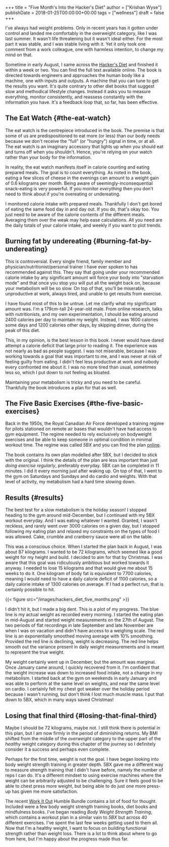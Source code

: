 +++
title = "Five Month's Into the Hacker's Diet"
author = ["Krishan Wyse"]
publishDate = 2018-01-25T00:00:00+00:00
tags = ["wellness"]
draft = false
+++

I've always had weight problems. Only in recent years has it gotten under
control and landed me comfortably in the overweight category, like I was last
summer. It wasn't life threatening but it wasn't ideal either. For the most part
it was stable, and I was stable living with it. Yet it only took one comment
from a work colleague, one with harmless intention, to change my mind on that.

Sometime in early August, I same across the [Hacker's Diet](http://www.fourmilab.ch/hackdiet/) and finished it within
a week or two. You can find the full text available online. The book is directed
towards engineers and approaches the human body like a machine, one with inputs
and outputs. A machine that you can tune to get the results you want. It's quite
contrary to other diet books that suggest slow and methodical lifestyle
changes. Instead it asks you to measure everything, monitor consistently, and
reassess constantly with the information you have. It's a feedback loop that, so
far, has been effective.


## The Eat Watch {#the-eat-watch}

The eat watch is the centrepiece introduced in the book. The premise is that
some of us are predispositioned to eat more (or less) than our body needs
because we don't receive the "full" (or "hungry") signal in time, or at all. The
eat watch is an imaginary accessory that lights up when you should eat and turns
off when you shouldn't. Hence, you're relying on your watch rather than your
body for the information.

In reality, the eat watch manifests itself in calorie counting and eating
prepared meals. The goal is to count everything. As noted in the book, eating a
few slices of cheese in the evenings can amount to a weight gain of 0.6
kilograms per month. Being aware of seemingly-inconsequential snack-eating is
very powerful. If you monitor _everything_ then you don't need to think about if
you're overeating or undereating.

I monitored calorie intake with prepared meals. Thankfully I don't get bored of
eating the same food day in and day out. If you do, that's okay too. You just
need to be aware of the calorie contents of the different meals. Averaging them
over the weak may help ease calculations. All you need are the daily totals of
your calorie intake, and weekly if you want to plot trends.


## Burning fat by undereating {#burning-fat-by-undereating}

This is controversial. Every single friend, family member and
physician/nutritionist/personal trainer I have ever spoken to has recommended
against this. They say that going under your recommended calorie intake by any
significant amount will force your body into "starvation mode" and that once you
stop you will put all the weight back on, because your metabolism will be so
slow. On top of that, you'll be miserable, unproductive at work, always tired,
and unable to get results from exercise.

I have found most of this to be untrue. Let me clarify what my significant
amount was. I'm a 179cm-tall 24-year-old male. From online research, talks with
nutritionists, and my own experimentation, I should be eating around 2400
calories per day to maintain my weight. Instead, I was 1600 calories some days
and 1200 calories other days, by skipping dinner, during the peak of this diet.

This, in my opinion, is the best lesson in this book. I never would have dared
attempt a calorie deficit that large prior to reading it. The experience was not
nearly as bad as people suggest. I was not miserable, because I was working
towards a goal that was important to me, and I was never at risk of feeling
guilty from eating. I didn't feel less productive at work and nobody every
confronted me about it. I was no more tired than usual, sometimes less so, which
I put down to not feeling as bloated.

Maintaining your metabolism is tricky and you need to be careful.  Thankfully
the book introduces a plan for that as well.


## The Five Basic Exercises {#the-five-basic-exercises}

Back in the 1950s, the Royal Canadian Air Force developed a training regime for
pilots stationed on remote air bases that wouldn't have had access to gym
equipment. The regime needed to rely exclusively on bodyweight exercises and be
able to keep someone in optimal condition in minimal workout time. The regime
was called _5BX_ and you can find the plan [online](http://fit450.com/HTML/5BX%5FIntro.html).

The book contains its own plan modelled after 5BX, but I decided to stick with
the original. I think the details of the plan are less important than just
_doing exercise regularly_, preferably everyday. 5BX can be completed in 11
minutes. I did it every morning just after waking up. On top of that, I went to
the gym on Saturdays and Sundays and do cardio and weights. With that level of
activity, my metabolism had a hard time slowing down.


## Results {#results}

The best test for a slow metabolism is the holiday season! I stopped heading to
the gym around mid-December, but I continued with my 5BX workout everyday. And I
was eating whatever I wanted. Granted, I wasn't reckless, and rarely went over
3000 calories on a given day, but I stopped following my eating plan and relaxed
my constraints on the types of food I was allowed. Cake, crumble and cranberry
sauce were all on the table.

This was a conscious choice. When I started the plan back in August, I was about
87 kilograms. I wanted to be 72 kilograms, which seemed like a good weight for
my height and build. I decided to aim for that by Christmas. I was aware that
this goal was ridiculously ambitious but worked towards it anyway. I needed to
lose 15 kilograms and that would give me about 15 weeks to do it. One kilogram
of body fat is equivalent to 7700 calories, meaning I would need to have a daily
calorie deficit of 1100 calories, so a daily calorie intake of 1300 calories on
average.  If I had a perfect run, that is certainly possible to hit.

{{< figure src="/images/hackers_diet_five_months.png" >}}

I didn't hit it, but I made a big dent. This is a plot of my progress.  The blue
line is my actual weight as recorded every morning. I started the eating plan in
mid-August and started weight measurements on the 27th of August. The two
periods of flat recordings in late September and late November are when I was on
vacation and didn't have access to a weighing scale. The red line is an
exponentially smoothed moving average with 10% smoothing. Provided the red line
is declining, weight is decreasing. The red line helps smooth out the variance
present in daily weight measurements and is meant to represent the true weight.

My weight certainly went up in December, but the amount was marginal.  Once
January came around, I quickly recovered from it. I'm confident that the weight
increase was down to increased food intake, not a change in my metabolism. I
started back at the gym on weekends in early January and was able to perform at
the same level on weights, and near the same level on cardio. I certainly felt
my chest got weaker over the holiday period because I wasn't running, but don't
think I lost much muscle mass. I put that down to 5BX, which in many ways saved
Christmas!


## Losing that final third {#losing-that-final-third}

Maybe I should be 72 kilograms, maybe not. I still think there is potential in
this plan, but I am now firmly in the period of diminishing returns. My BMI
shifted from the middle of the _overweight_ category to the upper part of the
_healthy_ weight category during this chapter of the journey so I definitely
consider it a success and perhaps even complete.

Perhaps for the first time, weight is not the goal. I have began looking into
body weight strength training in greater depth. 5BX gave me a different way to
measure strength training that I didn't have before, namely the number of reps I
can do. It's a different mindset to using exercise machines where the weight can
be arbitrarily adjusted to be challenging. Sure it feels good to be able to
chest press more weight, but being able to do just one more press-up has given
me more satisfaction.

The recent [Work It Out](https://www.humblebundle.com/books/work-it-out-books) Humble Bundle contains a lot of food for
thought. Included were a few body weight strength training books, diet books and
mindfulness books. I've began reading _Body Weight Strength Training_, which
contains a workout plan in a similar vain to _5BX_ but across 40 different
exercises. I've spent the last few weeks getting used to them all. Now that I'm
a healthy weight, I want to focus on building functional strength rather than
weight loss. There is a lot to think about where to go from here, but I'm happy
about the progress made thus far.
